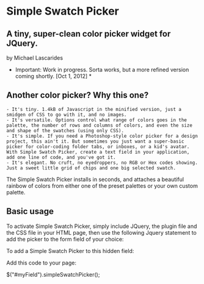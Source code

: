 Simple Swatch Picker
====================

A tiny, super-clean color picker widget for JQuery.
---------------------------------------------------

by Michael Lascarides

* Important: Work in progress. Sorta works, but a more refined version coming shortly. [Oct 1, 2012] *

Another color picker? Why this one?
-----------------------------------

	- It's tiny. 1.4kB of Javascript in the minified version, just a smidgen of CSS to go with it, and no images.
	- It's versatile. Options control what range of colors goes in the palette, the number of rows and columns of colors, and even the size and shape of the swatches (using only CSS).
	- It's simple. If you need a Photoshop-style color picker for a design project, this ain't it. But sometimes you just want a super-basic picker for color-coding folder tabs, or inboxes, or a kid's avatar. With Simple Swatch Picker, create a text field in your application, add one line of code, and you've got it.
	- It's elegant. No cruft, no eyedroppers, no RGB or Hex codes showing. Just a sweet little grid of chips and one big selected swatch.

The Simple Swatch Picker installs in seconds, and attaches a beautiful rainbow of colors from either one of the preset palettes or your own custom palette.

Basic usage
-----------

To activate Simple Swatch Picker, simply include JQuery, the plugin file and the CSS file in your HTML page, then use the following Jquery statement to add the picker to the form field of your choice:

To add a Simple Swatch Picker to this hidden field:

<input type="hidden" id="myField">

Add this code to your page:

$("#myField").simpleSwatchPicker();